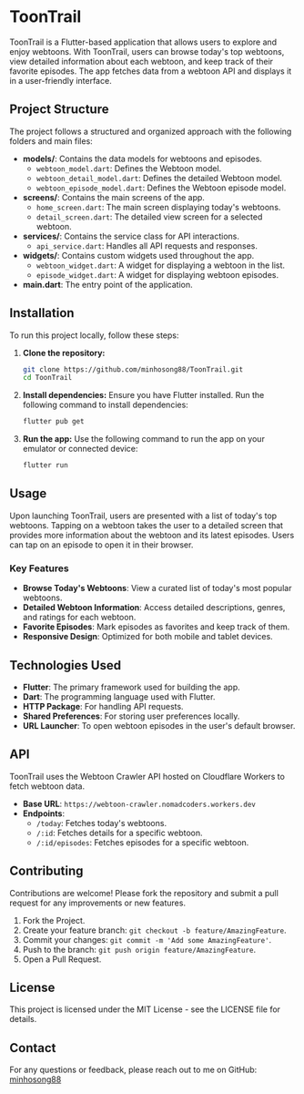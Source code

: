 # ToonTrail

ToonTrail is a Flutter-based application that allows users to explore and enjoy webtoons. With ToonTrail, users can browse today's top webtoons, view detailed information about each webtoon, and keep track of their favorite episodes. The app fetches data from a webtoon API and displays it in a user-friendly interface.

## Project Structure

The project follows a structured and organized approach with the following folders and main files:

- **models/**: Contains the data models for webtoons and episodes.
  - `webtoon_model.dart`: Defines the Webtoon model.
  - `webtoon_detail_model.dart`: Defines the detailed Webtoon model.
  - `webtoon_episode_model.dart`: Defines the Webtoon episode model.
- **screens/**: Contains the main screens of the app.
  - `home_screen.dart`: The main screen displaying today's webtoons.
  - `detail_screen.dart`: The detailed view screen for a selected webtoon.
- **services/**: Contains the service class for API interactions.
  - `api_service.dart`: Handles all API requests and responses.
- **widgets/**: Contains custom widgets used throughout the app.
  - `webtoon_widget.dart`: A widget for displaying a webtoon in the list.
  - `episode_widget.dart`: A widget for displaying webtoon episodes.
- **main.dart**: The entry point of the application.

## Installation

To run this project locally, follow these steps:

1. **Clone the repository:**

   ```bash
   git clone https://github.com/minhosong88/ToonTrail.git
   cd ToonTrail
   ```

2. **Install dependencies:**
   Ensure you have Flutter installed. Run the following command to install dependencies:
   ```bash
   flutter pub get
   ```
3. **Run the app:**
   Use the following command to run the app on your emulator or connected device:
   ```bash
   flutter run
   ```

## Usage

Upon launching ToonTrail, users are presented with a list of today's top webtoons. Tapping on a webtoon takes the user to a detailed screen that provides more information about the webtoon and its latest episodes. Users can tap on an episode to open it in their browser.

### Key Features

- **Browse Today's Webtoons**: View a curated list of today's most popular webtoons.
- **Detailed Webtoon Information**: Access detailed descriptions, genres, and ratings for each webtoon.
- **Favorite Episodes**: Mark episodes as favorites and keep track of them.
- **Responsive Design**: Optimized for both mobile and tablet devices.

## Technologies Used

- **Flutter**: The primary framework used for building the app.
- **Dart**: The programming language used with Flutter.
- **HTTP Package**: For handling API requests.
- **Shared Preferences**: For storing user preferences locally.
- **URL Launcher**: To open webtoon episodes in the user's default browser.

## API

ToonTrail uses the Webtoon Crawler API hosted on Cloudflare Workers to fetch webtoon data.

- **Base URL**: `https://webtoon-crawler.nomadcoders.workers.dev`
- **Endpoints**:
  - `/today`: Fetches today's webtoons.
  - `/:id`: Fetches details for a specific webtoon.
  - `/:id/episodes`: Fetches episodes for a specific webtoon.

## Contributing

Contributions are welcome! Please fork the repository and submit a pull request for any improvements or new features.

1. Fork the Project.
2. Create your feature branch: `git checkout -b feature/AmazingFeature`.
3. Commit your changes: `git commit -m 'Add some AmazingFeature'`.
4. Push to the branch: `git push origin feature/AmazingFeature`.
5. Open a Pull Request.

## License

This project is licensed under the MIT License - see the LICENSE file for details.

## Contact

For any questions or feedback, please reach out to me on GitHub: [minhosong88](https://github.com/minhosong88)
